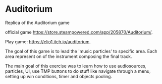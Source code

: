 # Auditorium
Replica of the Auditorium game

official game https://store.steampowered.com/app/205870/Auditorium/.

Play game: https://elio1.itch.io/auditorium.

The goal of this game is to lead the 'music particles' to specific area. Each area represent on of the instrument composing the final track.

The main goal of this exercise was to learn how to use audiosources, particles, UI, use TMP buttons to do stuff like navigate through a menu, setting up win conditions, timer  and objects pooling.
